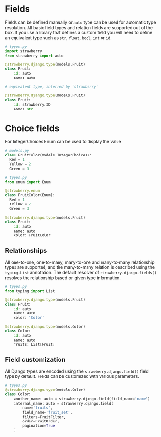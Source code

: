 # Fields

Fields can be defined manually or `auto` type can be used for automatic type resolution. All basic field types and relation fields are supported out of the box. If you use a library that defines a custom field you will need to define an equivalent type such as `str`, `float`, `bool`, `int` or `id`.

```python
# types.py
import strawberry
from strawberry import auto

@strawberry.django.type(models.Fruit)
class Fruit:
    id: auto
    name: auto

# equivalent type, inferred by `strawberry`

@strawberry.django.type(models.Fruit)
class Fruit:
    id: strawberry.ID
    name: str
```

# Choice fields

For IntegerChoices Enum can be used to display the value

```python
# models.py
class FruitColor(models.IntegerChoices):
  Red = 1
  Yellow = 2
  Green = 3

# types.py
from enum import Enum

@strawberry.enum
class FruitColor(Enum):
  Red = 1
  Yellow = 2
  Green = 3

@strawberry.django.type(models.Fruit)
class Fruit:
    id: auto
    name: auto
    color: FruitColor
```

## Relationships

All one-to-one, one-to-many, many-to-one and many-to-many relationship types are supported, and the many-to-many relation is described using the `typing.List` annotation.
The default resolver of `strawberry.django.fields()` resolves the relationship based on given type information.

```python
# types.py
from typing import List

@strawberry.django.type(models.Fruit)
class Fruit:
    id: auto
    name: auto
    color: 'Color'

@strawberry.django.type(models.Color)
class Color:
    id: auto
    name: auto
    fruits: List[Fruit]
```

## Field customization

All Django types are encoded using the `strawberry.django.field()` field type by default. Fields can be customized with various parameters.

```python
# types.py
@strawberry.django.type(models.Color)
class Color:
    another_name: auto = strawberry.django.field(field_name='name')
    internal_name: auto = strawberry.django.field(
        name='fruits',
        field_name='fruit_set',
        filters=FruitFilter,
        order=FruitOrder,
        pagination=True
    )
```

